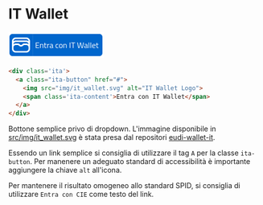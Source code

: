 # IT Wallet
![CIE](static/it-wallet.png)
```html
<div class='ita'>
  <a class="ita-button" href="#">
    <img src="img/it_wallet.svg" alt="IT Wallet Logo">
    <span class='ita-content'>Entra con IT Wallet</span>
  </a>
</div>
```

Bottone semplice privo di dropdown. L'immagine disponibile in [src/img/it_wallet.svg](src/img/it_wallet.svg) è stata presa dal repositori [eudi-wallet-it](https://github.com/italia/eudi-wallet-it-python).

Essendo un link semplice si consiglia di utilizzare il tag `A` per la classe `ita-button`. Per manenere un adeguato standard di accessibilità è importante aggiungere la chiave `alt` all'icona.

Per mantenere il risultato omogeneo allo standard SPID, si consiglia di utilizzare `Entra con CIE` come testo del link.
